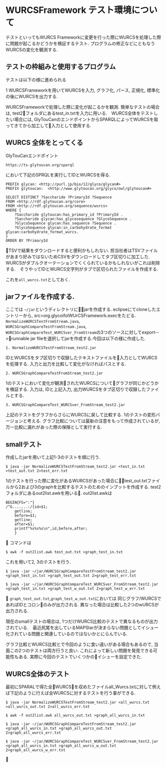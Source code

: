 # WURCSFramework テスト環境について

テストといってもWURCS Frameworkに変更を行った際にWURCSを処理した際に問題が起こるかどうかを検証するテスト. プログラムの修正などにともなうWURCSの変化を観測する.

## テストの枠組みと使用するプログラム

テストは以下の様に進められる

1 WURCSFrameworkを用いてWURCSを入力, グラフ化, パース, 正規化, 標準化の後にWURCSを出力する.

WURCSFrameworkで処理した際に変化が起こるかを観測. 簡単なテストの場合は, test2フォルダにあるtest_in.txtを入力に用いる.　WURCS全体をテストしたい場合には, GlyTouCanのエンドポイントからSPARQLによってWURCSを取ってきてから加工して入力として使用する.

## WURCS 全体をとってくる

GlyTouCanエンドポイント
```
https://ts.glytoucan.org/sparql
```

において下記のSPRQLを実行してIDとWURCSを得る.　

```
PREFIX glycan: <http://purl.jp/bio/12/glyco/glycan#>
PREFIX glytoucan:  <http://www.glytoucan.org/glyco/owl/glytoucan#>

SELECT DISTINCT ?Saccharide ?PrimaryId ?Sequence
FROM <http://rdf.glytoucan.org/core>
FROM <http://rdf.glytoucan.org/sequence/wurcs>
WHERE {
    ?Saccharide glytoucan:has_primary_id ?PrimaryId .
    ?Saccharide glycan:has_glycosequence ?GlycoSequence .
    ?GlycoSequence glycan:has_sequence ?Sequence .
    ?GlycoSequence glycan:in_carbohydrate_format glycan:carbohydrate_format_wurcs.
}
ORDER BY ?PrimaryId
```
TSVで結果をダウンロードすると便利かもしれない. 担当社者はTSVファイルがあまり好みではないためCSVをダウンロードしてタブ区切りに加工した. WURCSがダブルクオーテーションでくくられているかもしれないがこれは削除する.　そうやってIDとWURCS文字列がタブで区切られたファイルを作成する.

これを`all_wurcs.txt`としておく.

## jarファイルを作成する.

ここでは `~/jar`というディレクトリにjarを作成する. eclipseにてcloneしたエントリーから, src>org.glycoifolWUrCSFramework.execをたどる. `NormalizeWURCSTestFromStream.java`, `WURCSGraphCompareTestFromStream.java`, `WURCSGraphCompareTest_WURCSver_FromStream`の3つのソースに対してexport-->runnable jar fileを選択してjarを作成する.今回は以下の様に作成した.
```
1. NormalizeWURCSTestFromStream_test2.jar
```
IDとWURCSをタブ区切りで収録したテキストファイルを入力としてWURCSを処理する.
入力と出力を比較して変化がなければパスとする.

```
2. WURCSGraphCompareTestFromStream_test2.jar
```
1のテストにおいて変化が観測されたWURCSについてグラフが同じかどうかを検証する.
入力は, IDと上記入力, 出力WURCSをタブ区切りで収録したファイルとする.

```
3. WURCSGraphCompareTest_WURCSver_FromStream_test2.jar
```
上記のテストをグラフからさらにWURCSに戻して比較する. 1のテストの変形バージョンと考える. グラフ比較については最新の注意をもって作成されているが, 万一比較に漏れがあった際の保険として実行する.

## smallテスト

作成したjarを用いて上記1-3のテストを順に行う.
```
$ java -jar NormalizeWURCSTestFromStream_test2.jar <test_in.txt >test_out.txt 2>test_err.txt
```
1のテストを行った際に変化があるWURCSがあった場合にtest_out.txtファイルから2および3のgraphを比較するテストのためのインプットを作成する. 
test2フォルダにあるout2list.awkを用いる.
out2list.awkは
```
BEGIN{FS=":"}
/^G.......:/{id=$1;
	getline;
	before=$1;
	getline;
	after=$1;
	printf"%s%s%s\n",id,before,after;
	}
```

コマンドは
```
$ awk -f out2list.awk test_out.txt >graph_test_in.txt
```

これを用いて2, 3のテストを行う.
```
$ java -jar ~/jar/WURCSGraphCompareTestFromStream_test2.jar <graph_test_in.txt >graph_test_out.txt 2>graph_test_err.txt
```

```
$ java -jar ~/jar/WURCSGraphCompareTest_WURCSver_FromStream_test2.jar <graph_test_in.txt >graph_test_w_out.txt 2>graph_test_w_err.txt
```

`graph_test_out.txt`,`graph_test_w_out.txt`においては 同じグラフ/WURCSであればIDとコロンのみが出力される. 異なった場合は比較した2つのwURCSが出力される.

現在のsmallテストの場合は, 1つだけWURCS比較のテストで異なるものが出力されている.　最近尻尾を出しているMAPStarが決まらない問題としてイシュー化されている問題と関連しているのではないかとにらんでいる. 


グラフ比較とWURCS比較とで今回のように食い違いがある場合もあるので, 当面この2つのテストは両方行うと良い. これによって新しい問題を発見できる可能性もある. 実際に今回のテストでいくつかのイシューを設定できた.

## WURCS全体のテスト

最初にSPARALで得た全WURCSを収めたファイルall_Wurcs.txtに対して例えば下記のように行えば全WURCSに対するテストを行う事ができる.
```
$ java -jar NormalizeWURCSTestFromStream_test2.jar <all_wurcs.txt >all_wurcs_out.txt 2>all_wurcs_err.txt

$ awk -f out2list.awk all_wurcs_out.txt >graph_all_wurcs_in.txt

$ java -jar ~/jar/WURCSGraphCompareTestFromStream_test2.jar <graph_all_wurcs_in.txt >graph_all_wurcs_out.txt 2>graph_all_wurcs_err.txt

$ java -jar ~/jar/WURCSGraphCompareTest_WURCSver_FromStream_test2.jar <graph_all_wurcs_in.txt >graph_all_wurcs_w_out.txt 2>graph_all_wurcs_w_err.txt
```











